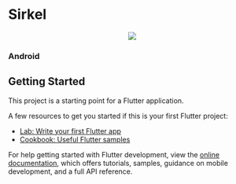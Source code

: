 # Sirkel

<p align="center">
<img src="[https://raw.githubusercontent.com/fanfantasi/sirkel/Master/assets/svg/sirkel.svg?token=GHSAT0AAAAAACLZAAFYMI3TICPKPKBJPMDCZSDV6AQ](https://raw.githubusercontent.com/fanfantasi/sirkel/Master/assets/svg/sirkel.svg?token=GHSAT0AAAAAACLZAAFZTZWZVI4S6QFDLOH4ZSDWJJQ)">
</p>

### Android

## Getting Started

This project is a starting point for a Flutter application.

A few resources to get you started if this is your first Flutter project:

- [Lab: Write your first Flutter app](https://docs.flutter.dev/get-started/codelab)
- [Cookbook: Useful Flutter samples](https://docs.flutter.dev/cookbook)

For help getting started with Flutter development, view the
[online documentation](https://docs.flutter.dev/), which offers tutorials,
samples, guidance on mobile development, and a full API reference.
